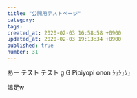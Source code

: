 ```yaml
---
title: "公開用テストページ"
category: 
tags: 
created_at: 2020-02-03 16:58:58 +0900
updated_at: 2020-02-03 19:13:34 +0900
published: true
number: 31
---
```


あー
テスト
テスト
g
G
Pipiyopi
onon
ｼｭｼｭｼｭ

満足w
